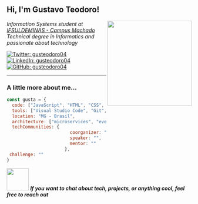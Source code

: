 <h2> Hi, I'm Gustavo Teodoro! </h2>
<img align='right' src="https://media.giphy.com/media/v1.Y2lkPTc5MGI3NjExdnV0ODVqc25yMm4zYTBwcDFqemFhZDZwMjc3bmhucHc5OXBvNDUxdSZlcD12MV9zdGlja2Vyc19zZWFyY2gmY3Q9cw/MEXemG2kzzvKqDcaAK/giphy.gif" width="230">
<p><em>Information Systems student at <a href="https://www.ifsuldeminas.edu.br/">IFSULDEMINAS - Campus Machado</a>  
<br>Technical degree in Informatics and passionate about technology</em></p>

[![Twitter: gusteodoro04](https://img.shields.io/twitter/follow/gusteodoro04?style=social)](https://twitter.com/gusteodoro04)
[![LinkedIn: gusteodoro04](https://img.shields.io/badge/-Gustavo%20Teodoro-blue?style=flat-square&logo=Linkedin&logoColor=white&link=https://www.linkedin.com/in/gustavo-teodoro-b7339335a/)](https://www.linkedin.com/in/gustavo-teodoro-b7339335a/)
[![GitHub: gusteodoro04](https://img.shields.io/github/followers/gusteodoro04?label=follow&style=social)](https://github.com/gusteodoro04)

---

### A little more about me...

```javascript
const gusta = {
  code: ["JavaScript", "HTML", "CSS", "C#", "SQL"],
  tools: ["Visual Studio Code", "Git", "NodeJS", "NetBeans"],
  location: "MG - Brasil",
  architecture: ["microservices", "event-driven", "design system pattern"],
  techCommunities: {
                        coorganizer: "",
                        speaker: "",
                        mentor: ""
                      },
 challenge: ""
}
```
<img src="https://media.giphy.com/media/v1.Y2lkPTc5MGI3NjExdnV0ODVqc25yMm4zYTBwcDFqemFhZDZwMjc3bmhucHc5OXBvNDUxdSZlcD12MV9zdGlja2Vyc19zZWFyY2gmY3Q9cw/RhMmGFlRGT1UtgGTaD/giphy.gif" width="60"> <em><b>If you want to chat about tech, projects, or anything cool, feel free to reach out</b></em>

